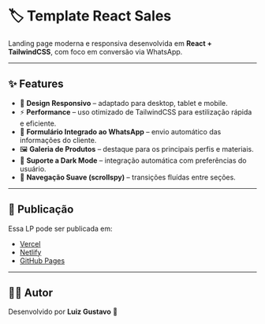 # 🏷️ Template React Sales

Landing page moderna e responsiva desenvolvida em **React + TailwindCSS**, com foco em conversão via WhatsApp.

---

## ✨ Features

- 🎨 **Design Responsivo** – adaptado para desktop, tablet e mobile.  
- ⚡ **Performance** – uso otimizado de TailwindCSS para estilização rápida e eficiente.  
- 💬 **Formulário Integrado ao WhatsApp** – envio automático das informações do cliente.  
- 🖼️ **Galeria de Produtos** – destaque para os principais perfis e materiais.  
- 🌙 **Suporte a Dark Mode** – integração automática com preferências do usuário.  
- 🧭 **Navegação Suave (scrollspy)** – transições fluídas entre seções.  

---

## 🚀 Publicação

Essa LP pode ser publicada em:

- [Vercel](https://vercel.com)  
- [Netlify](https://www.netlify.com)  
- [GitHub Pages](https://pages.github.com)  

---

## 👨‍💻 Autor

Desenvolvido por **Luiz Gustavo** 💙
